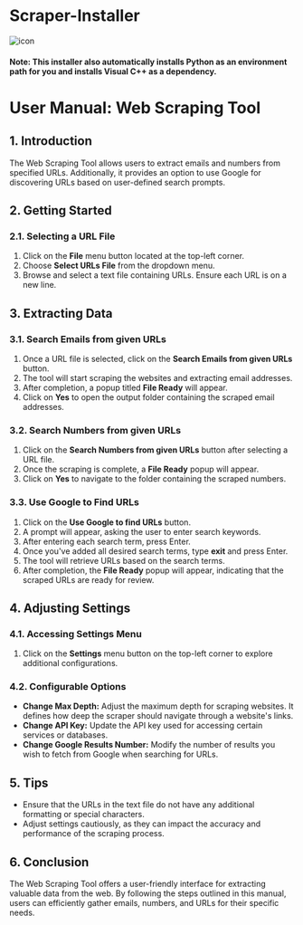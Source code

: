 # Scraper-Installer

![icon](https://github.com/paulazzo8711/Scraper-Installer/assets/70339585/d6432a08-f351-4b66-a3d9-b52ee6771952)
#### Note: This installer also automatically installs Python as an environment path for you and installs Visual C++ as a dependency.
# User Manual: Web Scraping Tool

## 1. Introduction
The Web Scraping Tool allows users to extract emails and numbers from specified URLs. Additionally, it provides an option to use Google for discovering URLs based on user-defined search prompts.

## 2. Getting Started
### 2.1. Selecting a URL File
1. Click on the **File** menu button located at the top-left corner.
2. Choose **Select URLs File** from the dropdown menu.
3. Browse and select a text file containing URLs. Ensure each URL is on a new line.

## 3. Extracting Data
### 3.1. Search Emails from given URLs
1. Once a URL file is selected, click on the **Search Emails from given URLs** button.
2. The tool will start scraping the websites and extracting email addresses.
3. After completion, a popup titled **File Ready** will appear.
4. Click on **Yes** to open the output folder containing the scraped email addresses.

### 3.2. Search Numbers from given URLs
1. Click on the **Search Numbers from given URLs** button after selecting a URL file.
2. Once the scraping is complete, a **File Ready** popup will appear.
3. Click on **Yes** to navigate to the folder containing the scraped numbers.

### 3.3. Use Google to Find URLs
1. Click on the **Use Google to find URLs** button.
2. A prompt will appear, asking the user to enter search keywords.
3. After entering each search term, press Enter.
4. Once you've added all desired search terms, type **exit** and press Enter.
5. The tool will retrieve URLs based on the search terms.
6. After completion, the **File Ready** popup will appear, indicating that the scraped URLs are ready for review.

## 4. Adjusting Settings
### 4.1. Accessing Settings Menu
1. Click on the **Settings** menu button on the top-left corner to explore additional configurations.

### 4.2. Configurable Options
- **Change Max Depth:** Adjust the maximum depth for scraping websites. It defines how deep the scraper should navigate through a website's links.
- **Change API Key:** Update the API key used for accessing certain services or databases.
- **Change Google Results Number:** Modify the number of results you wish to fetch from Google when searching for URLs.

## 5. Tips
- Ensure that the URLs in the text file do not have any additional formatting or special characters.
- Adjust settings cautiously, as they can impact the accuracy and performance of the scraping process.

## 6. Conclusion
The Web Scraping Tool offers a user-friendly interface for extracting valuable data from the web. By following the steps outlined in this manual, users can efficiently gather emails, numbers, and URLs for their specific needs.
